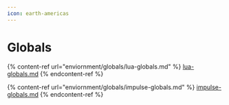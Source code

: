 ```yaml
---
icon: earth-americas
---
```


# Globals

{% content-ref url="enviornment/globals/lua-globals.md" %}
[lua-globals.md](enviornment/globals/lua-globals.md)
{% endcontent-ref %}

{% content-ref url="enviornment/globals/impulse-globals.md" %}
[impulse-globals.md](enviornment/globals/impulse-globals.md)
{% endcontent-ref %}
